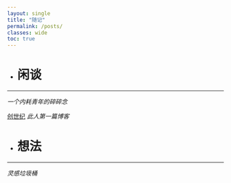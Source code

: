 ```yaml
---
layout: single
title: "随记"
permalink: /posts/
classes: wide
toc: true
---
```


- # 闲谈

***
  *一个内耗青年的碎碎念*

[创世纪](/posts/Test/)    *此人第一篇博客*

- # 想法
***
   *灵感垃圾桶*

